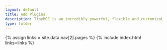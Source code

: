```yaml
---
layout: default
title: Add Plugins
description: TinyMCE is an incredibly powerful, flexible and customizable rich text editor. This section will help you configure and extend your editor instance.
type: folder
---
```

{% assign links = site.data.nav[2].pages %}
{% include index.html links=links %}